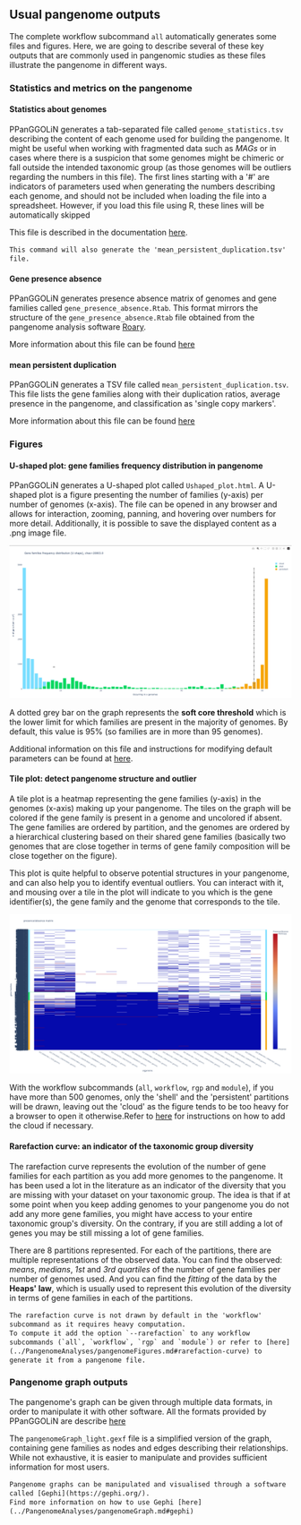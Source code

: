 ## Usual pangenome outputs

The complete workflow subcommand `all` automatically generates some files and figures. 
Here, we are going to describe several of these key outputs that are commonly used in pangenomic studies as these files illustrate the pangenome in different ways.

### Statistics and metrics on the pangenome
#### Statistics about genomes

PPanGGOLiN generates a tab-separated file called `genome_statistics.tsv` describing the content of each genome used for building the pangenome.
It might be useful when working with fragmented data such as *MAGs* or in cases where there is a suspicion that some genomes might be chimeric or fall outside the intended taxonomic group (as those genomes will be outliers regarding the numbers in this file).
The first lines starting with a '#' are indicators of parameters used when generating the numbers describing each genome, and should not be included when loading the file into a spreadsheet. However, if you load this file using R, these lines will be automatically skipped

This file is described in the documentation [here](../PangenomeAnalyses/pangenomeStat.md#genome-statistics-table).

```{note}
This command will also generate the 'mean_persistent_duplication.tsv' file.
```

#### Gene presence absence

PPanGGOLiN generates presence absence matrix of genomes and gene families called `gene_presence_absence.Rtab`. This format mirrors the structure of the `gene_presence_absence.Rtab` file obtained from the pangenome analysis software [Roary](https://sanger-pathogens.github.io/Roary/).

More information about this file can be found [here](../PangenomeAnalyses/pangenomeStat.md#gene-presence-absence-matrix)


#### mean persistent duplication

PPanGGOLiN generates a TSV file called `mean_persistent_duplication.tsv`. This file lists the gene families along with their duplication ratios, average presence in the pangenome, and classification as 'single copy markers'. 

More information about this file can be found [here](../PangenomeAnalyses/pangenomeStat.md#mean-persistent-duplication)


### Figures
#### U-shaped plot:  gene families frequency distribution in pangenome


PPanGGOLiN generates a U-shaped plot called `Ushaped_plot.html`.
A U-shaped plot is a figure presenting the number of families (y-axis) per number of genomes (x-axis). 
The file can be opened in any browser and allows for interaction, zooming, panning, and hovering over numbers for more detail. 
Additionally, it is possible to save the displayed content as a .png image file.

![U-shaped plot _B.japonicum_](../../_static/tutorial/U-shape.gif)

A dotted grey bar on the graph represents the **soft core threshold** which is the lower limit for which families are present in the majority of genomes. By default, this value is 95% (so families are in more than 95 genomes).

Additional information on this file and instructions for modifying default parameters can be found at [here](../PangenomeAnalyses/pangenomeFigures.md#u-shape-plot).


#### Tile plot: detect pangenome structure and outlier

A tile plot is a heatmap representing the gene families (y-axis) in the genomes (x-axis) making up your pangenome. 
The tiles on the graph will be colored if the gene family is present in a genome and uncolored if absent. 
The gene families are ordered by partition, and the genomes are ordered by a hierarchical clustering based on their shared gene families (basically two genomes that are close together in terms of gene family composition will be close together on the figure).

This plot is quite helpful to observe potential structures in your pangenome, and can also help you to identify eventual outliers.
You can interact with it, and mousing over a tile in the plot will indicate to you which is the gene identifier(s),
the gene family and the genome that corresponds to the tile.

![tile_plot](../../_static/tutorial/tile_plot.png)

[//]: # (TODO Explain the bar on the right side)

With the workflow subcommands (`all`, `workflow`, `rgp` and `module`), if you have more than 500 genomes, only the 'shell' and the 'persistent' partitions will be drawn, leaving out the 'cloud' as the figure tends to be too heavy for a browser to open it otherwise.Refer to [here](../PangenomeAnalyses/pangenomeFigures.md#tile-plot) for instructions on how to add the cloud if necessary.

#### Rarefaction curve: an indicator of the taxonomic group diversity

The rarefaction curve represents the evolution of the number of gene families for each partition as you add more genomes to the pangenome.
It has been used a lot in the literature as an indicator of the diversity that you are missing with your dataset on your taxonomic group.
The idea is that if at some point when you keep adding genomes to your pangenome you do not add any more gene families,
you might have access to your entire taxonomic group's diversity.
On the contrary, if you are still adding a lot of genes you may be still missing a lot of gene families.

There are 8 partitions represented. For each of the partitions, there are multiple representations of the observed data.
You can find the observed: *means*, *medians*, *1st* and *3rd quartiles* of the number of gene families per number of genomes used. 
And you can find the *fitting* of the data by the **Heaps' law**, which is usually used to represent this evolution of the diversity in terms of gene families in each of the partitions.


```{note}
The rarefaction curve is not drawn by default in the 'workflow' subcommand as it requires heavy computation. 
To compute it add the option `--rarefaction` to any workflow subcommands (`all`, `workflow`, `rgp` and `module`) or refer to [here](../PangenomeAnalyses/pangenomeFigures.md#rarefaction-curve) to generate it from a pangenome file.
```

### Pangenome graph outputs

The pangenome's graph can be given through multiple data formats, in order to manipulate it with other software.
All the formats provided by PPanGGOLiN are describe [here](../PangenomeAnalyses/pangenomeGraphOut.md)

The `pangenomeGraph_light.gexf` file is a simplified version of the graph, containing gene families as nodes and edges describing their relationships. While not exhaustive, it is easier to manipulate and provides sufficient information for most users.

```{note}
Pangenome graphs can be manipulated and visualised through a software called [Gephi](https://gephi.org/). 
Find more information on how to use Gephi [here](../PangenomeAnalyses/pangenomeGraph.md#gephi)
```

